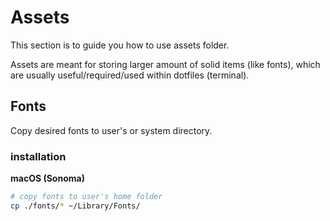 # Assets

This section is to guide you how to use assets folder.

Assets are meant for storing larger amount of solid items (like fonts), which are usually useful/required/used within dotfiles (terminal).

## Fonts

Copy desired fonts to user's or system directory.

### installation

**macOS (Sonoma)**

```bash
# copy fonts to user's home folder
cp ./fonts/* ~/Library/Fonts/
```
